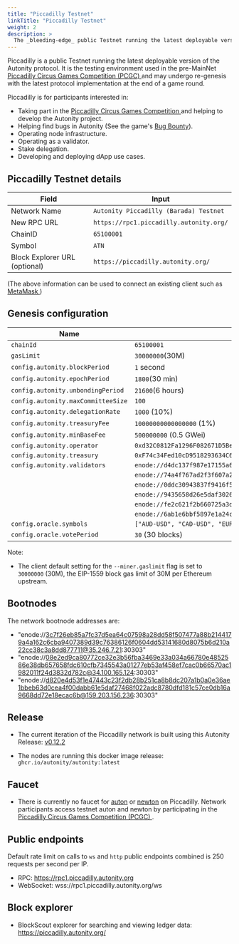 ```yaml
---
title: "Piccadilly Testnet"
linkTitle: "Piccadilly Testnet"
weight: 2
description: >
  The _bleeding-edge_ public Testnet running the latest deployable version of the Autonity protocol
---
```


Piccadilly is a public Testnet running the latest deployable version of the Autonity protocol. It is the testing environment used in the pre-MainNet [Piccadilly Circus Games Competition (PCGC) <i class='fas fa-external-link-alt'></i>](https://game.autonity.org) and may undergo re-genesis with the latest protocol implementation at the end of a game round. 

Piccadilly is for participants interested in:

- Taking part in the [Piccadilly Circus Games Competition <i class='fas fa-external-link-alt'></i>](https://game.autonity.org) and helping to develop the Autonity project.
- Helping find bugs in Autonity (See the game's [Bug Bounty<i class='fas fa-external-link-alt'></i>](https://game.autonity.org/#tasks--points)).
- Operating node infrastructure.
- Operating as a validator.
- Stake delegation.
- Developing and deploying dApp use cases.

## Piccadilly Testnet details

|**Field**|**Input**|
|------|----------|
|Network Name|`Autonity Piccadilly (Barada) Testnet`|
|New RPC URL|`https://rpc1.piccadilly.autonity.org/`|
|ChainID |`65100001`|
|Symbol|`ATN`|
|Block Explorer URL (optional)|`https://piccadilly.autonity.org/`|

(The above information can be used to connect an existing client such as [MetaMask <i class='fas fa-external-link-alt'></i>](https://metamask.zendesk.com/hc/en-us/articles/360043227612-How-to-add-a-custom-network-RPC))

## Genesis configuration

| Name                               | Piccadilly                    |
| ---------------------------------- | ----------------------------- |
| `chainId`                          | `65100001`                    |
| `gasLimit`                         | `30000000`(30M)               |
| `config.autonity.blockPeriod`      | `1` second                    |
| `config.autonity.epochPeriod`      | `1800`(30 min)                |
| `config.autonity.unbondingPeriod`  | `21600`(6 hours)              |
| `config.autonity.maxCommitteeSize` | `100`                         |
| `config.autonity.delegationRate`   | `1000` (10%)                  |
| `config.autonity.treasuryFee`      | `10000000000000000` (1%)      |
| `config.autonity.minBaseFee`       | `500000000` (0.5 GWei)        |
| `config.autonity.operator`         | `0xd32C0812Fa1296F082671D5Be4CbB6bEeedC2397` |
| `config.autonity.treasury`         | `0xF74c34Fed10cD9518293634C6f7C12638a808Ad5` |
| `config.autonity.validators`       | `enode://d4dc137f987e17155a69b31e566494c16edafd228912483cc519a48ce85864781faccc38141cc0eb1df8cdb28b9b3ccd10e1c298bac78ac43bbe5804021c1152@34.142.71.5:30303` |
|  | `enode://74a4f767ad2f3f607a2db06732b44e6c61a68cae1959b331c18aea6256aae16bded31ba40dd85dcc4d719baaeb29f918726d19fa51b5d8174b27da0d7593e19b@34.142.33.89:30303` |
|  | `enode://0ddc30943837f9416f563063ed5d409aca37780b8b8f939ef9f4b7901b9eb94c09d7ba2af27f70b33d76e74403d00021c13ebc4943ad46bc1e5051689cd862b8@35.234.131.29:30303` |
|  | `enode://9435658d26e5daf30261648504560f6375b24cdf0e4403613d44ebc4020489cc67ac82ababe7928d63d9f113c67b946845d18db935abe3d241e665114fc75e94@35.177.73.222:30303` |
|  | `enode://fe2c621f2b660725a3d529b3eefd780e90bb86e9eb4b7136c0b00a7365260a478b9b8941f1a65c6d4d77bff1b2e22eb6d781f5cc86401d60b373c6d4155c189a@3.10.195.56:30304` |
|  | `enode://6ab1e6bbf5897e1a24ccf8d8718615ec972ffd54d99c3e46f4517d5602e8bf7110e2e5e2c2e584795e45e2e842172de044b4df165a7082133c6697b632da8282@18.168.88.205:30305` |
| `config.oracle.symbols`       | `["AUD-USD", "CAD-USD", "EUR-USD", "GBP-USD", "JPY-USD", "SEK-USD", "ATN-USD", "NTN-USD", "ATN-NTN"]`        |
| `config.oracle.votePeriod`       | `30` (30 blocks)       |

Note:

- The client default setting for the `--miner.gaslimit` flag is set to `30000000` (30M), the EIP-1559 block gas limit of 30M per Ethereum upstream.


## Bootnodes

The network bootnode addresses are:

- "enode://3c7f26eb85a7fc37d5ea64c07598a28dd58f507477a88b2144179a4a162c6cba9407389d39c76386126f0604dd53141680d8075b6d210a22cc38c3a8dd877711@35.246.7.21:30303"
- "enode://08e2ed9ca80772ce32e3b56fba3469e33a034a66780e4852586e38db657658fdc610cfb7345543a01277eb53af458ef7cac0b66570ac1982011f24d3832d782c@34.100.165.124:30303"
- "enode://d820e4d53f1e47443c23f2db28b251ca8b8dc207a1b0a0e36ae1bbeb63d0cea4f00dabb61e5daf27468f022adc8780dfd181c57ce0db16a9668dd72e18ecac6b@159.203.156.236:30303"

## Release

- The current iteration of the Piccadilly network is built using this Autonity Release: [v0.12.2 <i class='fas fa-external-link-alt'></i>](https://github.com/autonity/autonity/releases/tag/v0.12.2)

- The nodes are running this docker image release: `ghcr.io/autonity/autonity:latest`

## Faucet

- There is currently no faucet for [auton](/concepts/protocol-assets/auton) or [newton](/concepts/protocol-assets/newton) on Piccadilly. Network participants access testnet auton and newton by participating in the [Piccadilly Circus Games Competition (PCGC) <i class='fas fa-external-link-alt'></i>](https://game.autonity.org).

## Public endpoints

Default rate limit on calls to `ws` and `http` public endpoints combined  is 250 requests per second per IP.

- RPC: https://rpc1.piccadilly.autonity.org
- WebSocket: wss://rpc1.piccadilly.autonity.org/ws

## Block explorer

- BlockScout explorer for searching and viewing ledger data: [https://piccadilly.autonity.org/ <i class='fas fa-external-link-alt'></i>](https://piccadilly.autonity.org/)
